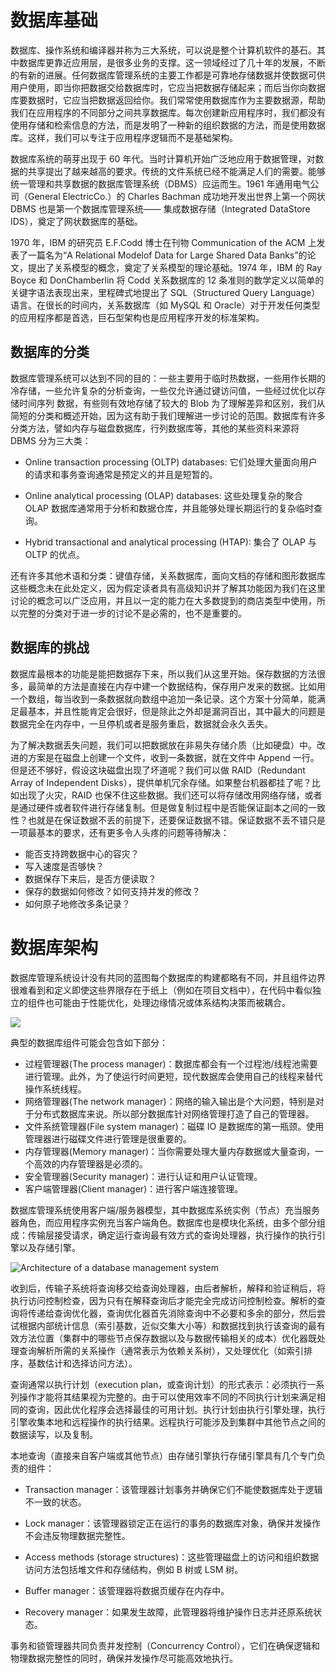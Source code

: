 # 数据库基础

数据库、操作系统和编译器并称为三大系统，可以说是整个计算机软件的基石。其中数据库更靠近应用层，是很多业务的支撑。这一领域经过了几十年的发展，不断的有新的进展。任何数据库管理系统的主要工作都是可靠地存储数据并使数据可供用户使用，即当你把数据交给数据库时，它应当把数据存储起来；而后当你向数据库要数据时，它应当把数据返回给你。我们常常使用数据库作为主要数据源，帮助我们在应用程序的不同部分之间共享数据库。每次创建新应用程序时，我们都没有使用存储和检索信息的方法，而是发明了一种新的组织数据的方法，而是使用数据库。这样，我们可以专注于应用程序逻辑而不是基础架构。

数据库系统的萌芽出现于 60 年代。当时计算机开始广泛地应用于数据管理，对数据的共享提出了越来越高的要求。传统的文件系统已经不能满足人们的需要。能够统一管理和共享数据的数据库管理系统（DBMS）应运而生。1961 年通用电气公司（General ElectricCo.）的 Charles Bachman 成功地开发出世界上第一个网状 DBMS 也是第一个数据库管理系统—— 集成数据存储（Integrated DataStore IDS），奠定了网状数据库的基础。

1970 年，IBM 的研究员 E.F.Codd 博士在刊物 Communication of the ACM 上发表了一篇名为“A Relational Modelof Data for Large Shared Data Banks”的论文，提出了关系模型的概念，奠定了关系模型的理论基础。1974 年，IBM 的 Ray Boyce 和 DonChamberlin 将 Codd 关系数据库的 12 条准则的数学定义以简单的关键字语法表现出来，里程碑式地提出了 SQL（Structured Query Language）语言。在很长的时间内，关系数据库（如 MySQL 和 Oracle）对于开发任何类型的应用程序都是首选，巨石型架构也是应用程序开发的标准架构。

## 数据库的分类

数据库管理系统可以达到不同的目的：一些主要用于临时热数据，一些用作长期的冷存储，一些允许复杂的分析查询，一些仅允许通过键访问值，一些经过优化以存储时间序列 数据，有些则有效地存储了较大的 Blob 为了理解差异和区别，我们从简短的分类和概述开始，因为这有助于我们理解进一步讨论的范围。数据库有许多分类方法，譬如内存与磁盘数据库，行列数据库等，其他的某些资料来源将 DBMS 分为三大类：

- Online transaction processing (OLTP) databases: 它们处理大量面向用户的请求和事务查询通常是预定义的并且是短暂的。

- Online analytical processing (OLAP) databases: 这些处理复杂的聚合 OLAP 数据库通常用于分析和数据仓库，并且能够处理长期运行的复杂临时查询。

- Hybrid transactional and analytical processing (HTAP): 集合了 OLAP 与 OLTP 的优点。

还有许多其他术语和分类：键值存储，关系数据库，面向文档的存储和图形数据库这些概念未在此处定义，因为假定读者具有高级知识并了解其功能因为我们在这里讨论的概念可以广泛应用，并且以一定的能力在大多数提到的商店类型中使用，所以完整的分类对于进一步的讨论不是必需的，也不是重要的。

## 数据库的挑战

数据库最根本的功能是能把数据存下来，所以我们从这里开始。保存数据的方法很多，最简单的方法是直接在内存中建一个数据结构，保存用户发来的数据。比如用一个数组，每当收到一条数据就向数组中追加一条记录。这个方案十分简单，能满足最基本，并且性能肯定会很好，但是除此之外却是漏洞百出，其中最大的问题是数据完全在内存中，一旦停机或者是服务重启，数据就会永久丢失。

为了解决数据丢失问题，我们可以把数据放在非易失存储介质（比如硬盘）中。改进的方案是在磁盘上创建一个文件，收到一条数据，就在文件中 Append 一行。但是还不够好，假设这块磁盘出现了坏道呢？我们可以做 RAID（Redundant Array of Independent Disks），提供单机冗余存储。如果整台机器都挂了呢？比如出现了火灾，RAID 也保不住这些数据。我们还可以将存储改用网络存储，或者是通过硬件或者软件进行存储复制。但是做复制过程中是否能保证副本之间的一致性？也就是在保证数据不丢的前提下，还要保证数据不错。保证数据不丢不错只是一项最基本的要求，还有更多令人头疼的问题等待解决：

- 能否支持跨数据中心的容灾？
- 写入速度是否够快？
- 数据保存下来后，是否方便读取？
- 保存的数据如何修改？如何支持并发的修改？
- 如何原子地修改多条记录？

# 数据库架构

数据库管理系统设计没有共同的蓝图每个数据库的构建都略有不同，并且组件边界很难看到和定义即使这些界限存在于纸上（例如在项目文档中），在代码中看似独立的组件也可能由于性能优化，处理边缘情况或体系结构决策而被耦合。

![](https://i.postimg.cc/02hPY8z7/image.png)

典型的数据库组件可能会包含如下部分：

- 过程管理器(The process manager)：数据库都会有一个过程池/线程池需要进行管理。此外，为了使运行时间更短，现代数据库会使用自己的线程来替代操作系统线程。
- 网络管理器(The network manager)：网络的输入输出是个大问题，特别是对于分布式数据库来说。所以部分数据库针对网络管理打造了自己的管理器。
- 文件系统管理器(File system manager)：磁碟 IO 是数据库的第一瓶颈。使用管理器进行磁碟文件进行管理是很重要的。
- 内存管理器(Memory manager)：当你需要处理大量内存数据或大量查询，一个高效的内存管理器是必须的。
- 安全管理器(Security manager)：进行认证和用户认证管理。
- 客户端管理器(Client manager)：进行客户端连接管理。

数据库管理系统使用客户端/服务器模型，其中数据库系统实例（节点）充当服务器角色，而应用程序实例充当客户端角色。数据库也是模块化系统，由多个部分组成：传输层接受请求，确定运行查询最有效方式的查询处理器，执行操作的执行引擎以及存储引擎。

![Architecture of a database management system](https://s2.ax1x.com/2020/02/10/1IQQ9e.png)

收到后，传输子系统将查询移交给查询处理器，由后者解析，解释和验证稍后，将执行访问控制检查，因为只有在解释查询后才能完全完成访问控制检查。解析的查询将传递给查询优化器，查询优化器首先消除查询中不必要和多余的部分，然后尝试根据内部统计信息（索引基数，近似交集大小等）和数据找到执行该查询的最有效方法位置（集群中的哪些节点保存数据以及与数据传输相关的成本）优化器既处理查询解析所需的关系操作（通常表示为依赖关系树），又处理优化（如索引排序，基数估计和选择访问方法）。

查询通常以执行计划（execution plan，或查询计划）的形式表示：必须执行一系列操作才能将其结果视为完整的。由于可以使用效率不同的不同执行计划来满足相同的查询，因此优化程序会选择最佳的可用计划。执行计划由执行引擎处理，执行引擎收集本地和远程操作的执行结果。远程执行可能涉及到集群中其他节点之间的数据读写，以及复制。

本地查询（直接来自客户端或其他节点）由存储引擎执行存储引擎具有几个专门负责的组件：

- Transaction manager：该管理器计划事务并确保它们不能使数据库处于逻辑不一致的状态。

- Lock manager：该管理器锁定正在运行的事务的数据库对象，确保并发操作不会违反物理数据完整性。

- Access methods (storage structures)：这些管理磁盘上的访问和组织数据访问方法包括堆文件和存储结构，例如 B 树或 LSM 树。

- Buffer manager：该管理器将数据页缓存在内存中。

- Recovery manager：如果发生故障，此管理器将维护操作日志并还原系统状态。

事务和锁管理器共同负责并发控制（Concurrency Control），它们在确保逻辑和物理数据完整性的同时，确保并发操作尽可能高效地执行。
